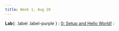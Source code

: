 ```yaml
---
title: Week 1, Aug 28
---
```


**Lab**{: .label .label-purple }
:  [0: Setup and Hello World!](labs/0/spec)
:  
